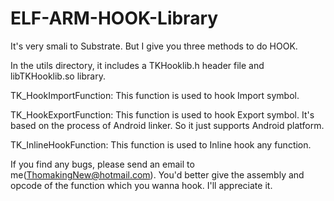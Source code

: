 ELF-ARM-HOOK-Library
====================

It's very smali to Substrate. But I give you three methods to do HOOK.

In the utils directory, it includes a TKHooklib.h header file and libTKHooklib.so library.

TK_HookImportFunction: This function is used to hook Import symbol.

TK_HookExportFunction: This function is used to hook Export symbol. It's based on the process of Android linker. So it
just supports Android platform.

TK_InlineHookFunction: This function is used to Inline hook any function. 


If you find any bugs, please send an email to me(ThomakingNew@hotmail.com). You'd better give the assembly and opcode of
the function which you wanna hook. I'll appreciate it.
